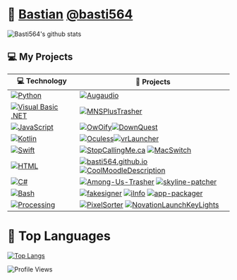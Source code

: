 # 🧑 [Bastian](https://basti564.github.io) [@basti564](https://twitter.com/Basti564)

![Basti564's github stats](https://github-readme-stats.vercel.app/api?username=basti564&theme=tokyonight&hide=contribs&show_icons=true)

## 💻 My Projects

<!-- START OF PROFILE STACK, DO NOT REMOVE -->
|💻 **Technology**|🚀 **Projects**              |
|-----------------|-----------------------------|
|[![Python](https://img.shields.io/static/v1?label=&message=Python&color=3C78A9&logo=python&logoColor=FFFFFF)](https://www.python.org/)|[![Augaudio](https://img.shields.io/static/v1?label=Augaudio&message=%20&color=000605&logo=github&logoColor=white&labelColor=000605)](https://github.com/basti564/Augaudio)|
|[![Visual Basic .NET](https://img.shields.io/static/v1?label=&message=Visual%20Basic%20.NET&color=975db2&logo=visual-studio-code&logoColor=FFFFFF)](https://en.wikipedia.org/wiki/Visual_Basic_.NET)|[![MNSPlusTrasher](https://img.shields.io/static/v1?label=MNSPlusTrasher&message=%20&color=000605&logo=github&logoColor=white&labelColor=000605)](https://github.com/basti564/MNSPlusTrasher)
|[![JavaScript](https://img.shields.io/static/v1?label=&message=JavaScript&color=F7DF1E&logo=javascript&logoColor=FFFFFF)](https://developer.mozilla.org/en-US/docs/Web/JavaScript)|[![OwOify](https://img.shields.io/static/v1?label=OwOify&message=%20&color=000605&logo=github&logoColor=white&labelColor=000605)](https://github.com/basti564/OwOify)[![DownQuest](https://img.shields.io/static/v1?label=DownQuest&message=%20&color=000605&logo=github&logoColor=white&labelColor=000605)](https://github.com/basti564/DownQuest)|
|[![Kotlin](https://img.shields.io/static/v1?label=&message=Kotlin&color=F18E33&logo=kotlin&logoColor=FFFFFF)](https://kotlinlang.org/)|[![Oculess](https://img.shields.io/static/v1?label=Oculess&message=%20&color=000605&logo=github&logoColor=white&labelColor=000605)](https://github.com/basti564/Oculess)[![vrLauncher](https://img.shields.io/static/v1?label=vrLauncher&message=%20&color=000605&logo=github&logoColor=white&labelColor=000605)](https://github.com/basti564/vrLauncher)|
|[![Swift](https://img.shields.io/static/v1?label=&message=Swift&color=FA7343&logo=swift&logoColor=FFFFFF)](https://developer.apple.com/swift/)|[![StopCallingMe.ca](https://img.shields.io/static/v1?label=Stop-Calling-Me&message=%20&color=000605&logo=github&logoColor=white&labelColor=000605)](https://github.com/basti564/Stop-Calling-Me) [![MacSwitch](https://img.shields.io/static/v1?label=MacSwitch%20(WIP)&message=%20&color=000605&logo=github&logoColor=white&labelColor=000605)](https://github.com/basti564/MacSwitch)|
|[![HTML](https://img.shields.io/static/v1?label=&message=HTML&color=e6472f&logo=HTML5&logoColor=FFFFFF)](https://developer.mozilla.org/en-US/docs/Web/Guide/HTML/HTML5)|[![basti564.github.io](https://img.shields.io/static/v1?label=My%20Website&message=%20&color=000605&logo=github&logoColor=white&labelColor=000605)](https://github.com/basti564/basti564.github.io) [![CoolMoodleDescription](https://img.shields.io/static/v1?label=CoolMoodleDescription&message=%20&color=000605&logo=github&logoColor=white&labelColor=000605)](https://github.com/basti564/CoolMoodleDescription)|
|[![C#](https://img.shields.io/static/v1?label=&message=C%23&color=178600&logo=visual-studio-code&logoColor=FFFFFF)](https://en.wikipedia.org/wiki/Visual_Basic_.NET)|[![Among-Us-Trasher](https://img.shields.io/static/v1?label=Among-Us-Trasher&message=%20&color=000605&logo=github&logoColor=white&labelColor=000605)](https://github.com/basti564/Among-Us-Trasher) [![skyline-patcher](https://img.shields.io/static/v1?label=skyline-patcher&message=%20&color=000605&logo=github&logoColor=white&labelColor=000605)](https://github.com/basti564/skyline-patcher)|
|[![Bash](https://img.shields.io/static/v1?label=&message=Bash&color=83e066&logo=GNU-Bash&logoColor=FFFFFF)](https://www.gnu.org/software/bash/)|[![fakesigner](https://img.shields.io/static/v1?label=fakesigner&message=%20&color=000605&logo=github&logoColor=white&labelColor=000605)](https://github.com/basti564/fakesigner) [![iInfo](https://img.shields.io/static/v1?label=iInfo&message=%20&color=000605&logo=github&logoColor=white&labelColor=000605)](https://github.com/basti564/iInfo) [![app-packager](https://img.shields.io/static/v1?label=app-packager&message=%20&color=000605&logo=github&logoColor=white&labelColor=000605)](https://github.com/basti564/app-packager)|
|[![Processing](https://img.shields.io/static/v1?label=&message=Processing&color=0097d8&logo=java&logoColor=FFFFFF)](https://processing.org/)|[![PixelSorter](https://img.shields.io/static/v1?label=PixelSorter&message=%20&color=000605&logo=github&logoColor=white&labelColor=000605)](https://github.com/basti564/PixelSorter) [![NovationLaunchKeyLights](https://img.shields.io/static/v1?label=NovationLaunchKeyLights&message=%20&color=000605&logo=github&logoColor=white&labelColor=000605)](https://github.com/basti564/NovationLaunchKeyLights)|
<!-- END OF PROFILE STACK, DO NOT REMOVE -->

# 📙 Top Languages

[![Top Langs](https://github-readme-stats.vercel.app/api/top-langs/?username=basti564&theme=tokyonight&layout=compact&langs_count=8?theme=tokyonight)](https://github.com/anuraghazra/github-readme-stats)

![Profile Views](https://komarev.com/ghpvc/?username=basti564&color=grey)

<!--
**basti564/basti564** is a ✨ _special_ ✨ repository because its `README.md` (this file) appears on your GitHub profile.

Here are some ideas to get you started:

- 🔭 I’m currently working on ...
- 🌱 I’m currently learning ...
- 👯 I’m looking to collaborate on ...
- 🤔 I’m looking for help with ...
- 💬 Ask me about ...
- 📫 How to reach me: ...
- 😄 Pronouns: ...
- ⚡ Fun fact: ...
-->
